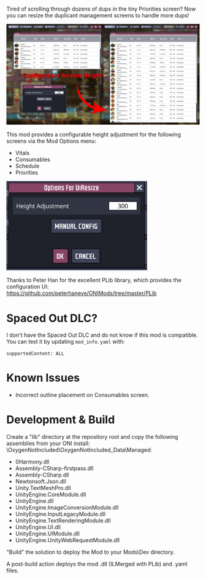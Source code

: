 Tired of scrolling through dozens of dups in the tiny Priorities screen?  Now you can resize the duplicant management screens to handle more dups!

![Configurable Screen Height](doc/example.png)

This mod provides a configurable height adjustment for the following screens via the Mod Options menu:

- Vitals
- Consumables
- Schedule
- Priorities

![Options](doc/options.png)

Thanks to Peter Han for the excellent PLib library, which provides the configuration UI: https://github.com/peterhaneve/ONIMods/tree/master/PLib

# Spaced Out DLC?

I don't have the Spaced Out DLC and do not know if this mod is compatible.  You can test it by updating `mod_info.yaml` with:

```
supportedContent: ALL
```


# Known Issues

- Incorrect outline placement on Consumables screen.

# Development & Build

Create a "lib" directory at the repository root and copy the following assemblies from your ONI install: \OxygenNotIncluded\OxygenNotIncluded_Data\Managed\:

- 0Harmony.dll
- Assembly-CSharp-firstpass.dll
- Assembly-CSharp.dll
- Newtonsoft.Json.dll
- Unity.TextMeshPro.dll
- UnityEngine.CoreModule.dll
- UnityEngine.dll
- UnityEngine.ImageConversionModule.dll
- UnityEngine.InputLegacyModule.dll
- UnityEngine.TextRenderingModule.dll
- UnityEngine.UI.dll
- UnityEngine.UIModule.dll
- UnityEngine.UnityWebRequestModule.dll

"Build" the solution to deploy the Mod to your Mods\Dev directory.

A post-build action deploys the mod .dll (ILMerged with PLib) and .yaml files.